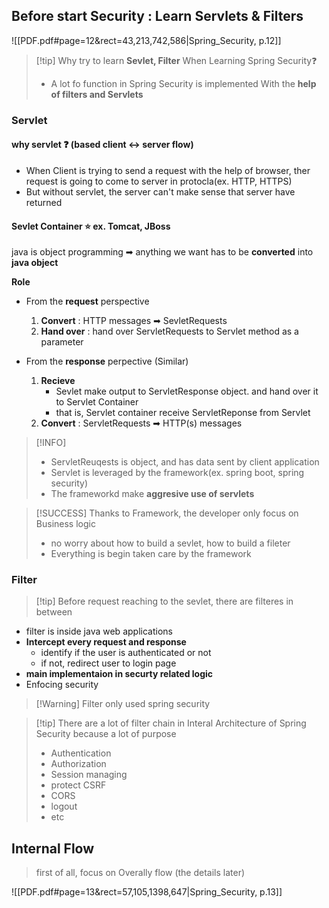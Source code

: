 

## Before start Security : Learn Servlets & Filters
![[PDF.pdf#page=12&rect=43,213,742,586|Spring_Security, p.12]]

>[!tip] Why try to learn **Sevlet, Filter** When Learning Spring Security❓
>- A lot fo function in Spring Security is implemented With the **help of filters and Servlets**

### Servlet 

#### why servlet ❓ (based client ↔ server flow)
- When Client is trying to send a request with the help of browser, ther request is going to come to server in protocla(ex. HTTP, HTTPS)
- But without servlet, the server can't make sense that server have returned 

#### Sevlet Container ⭐ ex. Tomcat, JBoss 

java is object programming ➡ anything we want has to be **converted** into **java object**

**Role** 
- From the **request** perspective 
	1. **Convert** : HTTP messages ➡ SevletRequests  
	2. **Hand over** : hand over ServletRequests to Servlet method as a parameter

- From the **response** perpective (Similar)
	1. **Recieve** 
		- Sevlet make output to ServletResponse object. and hand over it to Servlet Container
		- that is, Servlet container receive ServletReponse from Servlet 
	2. **Convert** : ServletRequests ➡ HTTP(s) messages 

> [!INFO]
> - ServletReuqests is object, and has data sent by client application
> - Servlet is leveraged by the framework(ex. spring boot, spring security)
> - The frameworkd make **aggresive use of servlets**  

>[!SUCCESS]  Thanks to Framework, the developer only focus on Business logic
>- no worry about how to build a sevlet, how to build a fileter
>- Everything is begin taken care by the framework


### Filter
>[!tip]  Before request reaching to the sevlet, there are filteres in between 

- filter is inside java web applications
- **Intercept every request and response**
	- identify if the user is authenticated or not
	- if not, redirect user to login page
- **main implementaion in securty related logic** 
- Enfocing security

> [!Warning] Filter only used spring security

>[!tip] There are a lot of filter chain in Interal Architecture of Spring Security 
>because a lot of purpose 
>- Authentication
>- Authorization
>- Session managing
>- protect CSRF
>- CORS
>- logout
>- etc




## Internal Flow 
> first of all, focus on Overally flow (the details later)

![[PDF.pdf#page=13&rect=57,105,1398,647|Spring_Security, p.13]]





